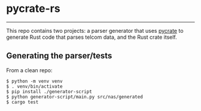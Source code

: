 # pycrate-rs
------------

This repo contains two projects: a parser generator that uses [pycrate](https://github.com/pycrate-org/pycrate/) to generate Rust code that parses telcom data, and the Rust crate itself.

## Generating the parser/tests

From a clean repo:

```
$ python -m venv venv
$ . venv/bin/activate
$ pip install ./generator-script
$ python generator-script/main.py src/nas/generated
$ cargo test
```
